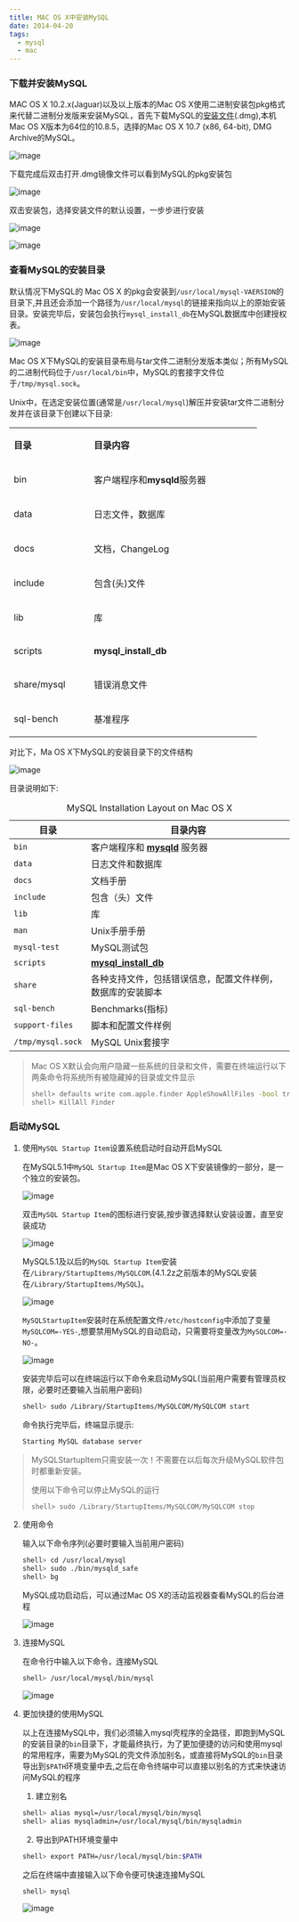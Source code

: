```yaml
---
title: MAC OS X中安装MySQL
date: 2014-04-20
tags:
  - mysql
  - mac
---
```

### 下载并安装MySQL
MAC OS X 10.2.x(Jaguar)以及以上版本的Mac OS X使用二进制安装包pkg格式来代替二进制分发版来安装MySQL，首先下载MySQL的[安装文件][1](.dmg),本机Mac OS X版本为64位的10.8.5，选择的Mac OS X 10.7 (x86, 64-bit), DMG Archive的MySQL。

![image](/img/2014-04-20-2.png)

下载完成后双击打开.dmg镜像文件可以看到MySQL的pkg安装包

![image](/img/2014-04-20-3.png)

双击安装包，选择安装文件的默认设置，一步步进行安装

![image](/img/2014-04-20-4.png)

![image](/img/2014-04-20-5.png)

### 查看MySQL的安装目录

默认情况下MySQL的 Mac OS X 的pkg会安装到`/usr/local/mysql-VAERSION`的目录下,并且还会添加一个路径为`/usr/local/mysql`的链接来指向以上的原始安装目录。安装完毕后，安装包会执行`mysql_install_db`在MySQL数据库中创建授权表。

![image](/img/2014-04-20-6.png)

Mac OS X下MySQL的安装目录布局与tar文件二进制分发版本类似；所有MySQL的二进制代码位于`/usr/local/bin`中，MySQL的套接字文件位于`/tmp/mysql.sock`。

Unix中，在选定安装位置(通常是`/usr/local/mysql`)解压并安装tar文件二进制分发并在该目录下创建以下目录:

<table border="0" cellpadding="0" id="table4">
		<tbody><tr>
			<td width="128">
			<p><strong><span>目录</span></strong></p></td>
			<td width="285">
			<p><strong><span>目录内容</span></strong></p></td>
		</tr>
		<tr>
			<td width="128">
			<p>
			<span>bin</span></p></td>
			<td width="285">
			<p>客户端程序和<strong><span>mysqld</span></strong>服务器</p></td>
		</tr>
		<tr>
			<td width="128">
			<p>
			<span>data</span></p></td>
			<td width="285">
			<p>日志文件，数据库</p></td>
		</tr>
		<tr>
			<td width="128">
			<p>
			<span>docs</span></p></td>
			<td width="285">
			<p>文档，<span>ChangeLog</span></p></td>
		</tr>
		<tr>
			<td width="128">
			<p>
			<span>include</span></p></td>
			<td width="285">
			<p>包含<span>(</span>头<span>)</span>文件</p></td>
		</tr>
		<tr>
			<td width="128">
			<p>
			<span>lib</span></p></td>
			<td width="285">
			<p>库</p></td>
		</tr>
		<tr>
			<td width="128">
			<p>
			<span>scripts</span></p></td>
			<td width="285">
			<p><strong>
			<span>mysql_install_db</span></strong></p></td>
		</tr>
		<tr>
			<td width="128">
			<p>
			<span>share/mysql</span></p></td>
			<td width="285">
			<p>错误消息文件</p></td>
		</tr>
		<tr>
			<td width="128">
			<p>
			<span>sql-bench</span></p></td>
			<td width="285">
			<p>基准程序</p></td>
		</tr>
	</tbody></table>

对比下，Ma OS X下MySQL的安装目录下的文件结构

![image](/img/2014-04-20-7.png)

目录说明如下:
<table summary="MySQL Installation Layout on Mac OS X" border="0">
 	<caption>MySQL Installation Layout on Mac OS X</caption>
    <colgroup>
    <col />
    <col />
   </colgroup>
   <thead>
    <tr>
     <th scope="col">目录</th>
     <th scope="col">目录内容</th>
    </tr>
   </thead>
   <tbody>
    <tr>
     <td scope="row"><code class="filename">bin</code></td>
     <td>客户端程序和 <a class="link" href="mysqld.html" title="4.3.1.&nbsp;mysqld — The MySQL Server"><span class="command"><strong>mysqld</strong></span></a> 服务器</td>
    </tr>
    <tr>
     <td scope="row"><code class="filename">data</code></td>
     <td>日志文件和数据库</td>
    </tr>
    <tr>
     <td scope="row"><code class="filename">docs</code></td>
     <td>文档手册</td>
    </tr>
    <tr>
     <td scope="row"><code class="filename">include</code></td>
     <td>包含（头）文件</td>
    </tr>
    <tr>
     <td scope="row"><code class="filename">lib</code></td>
     <td>库</td>
    </tr>
    <tr>
     <td scope="row"><code class="filename">man</code></td>
     <td>Unix手册手册</td>
    </tr>
    <tr>
     <td scope="row"><code class="filename">mysql-test</code></td>
     <td>MySQL测试包</td>
    </tr>
    <tr>
     <td scope="row"><code class="filename">scripts</code></td>
     <td><a class="link" href="mysql-install-db.html" title="4.4.3.&nbsp;mysql_install_db — Initialize MySQL Data Directory"><span class="command"><strong>mysql_install_db</strong></span></a></td>
    </tr>
    <tr>
     <td scope="row"><code class="filename">share</code></td>
     <td>各种支持文件，包括错误信息，配置文件样例，数据库的安装脚本</td>
    </tr>
    <tr>
     <td scope="row"><code class="filename">sql-bench</code></td>
     <td>Benchmarks(指标)</td>
    </tr>
    <tr>
     <td scope="row"><code class="filename">support-files</code></td>
     <td>脚本和配置文件样例</td>
    </tr>
    <tr>
     <td scope="row"><code class="filename">/tmp/mysql.sock</code></td>
     <td>MySQL Unix套接字</td>
    </tr>
   </tbody>
  </table>

>Mac OS X默认会向用户隐藏一些系统的目录和文件，需要在终端运行以下两条命令将系统所有被隐藏掉的目录或文件显示
>```sh
>shell> defaults write com.apple.finder AppleShowAllFiles -bool true
>shell> KillAll Finder
>```

### 启动MySQL

1. 使用`MySQL Startup Item`设置系统启动时自动开启MySQL

	在MySQL5.1中`MySQL Startup Item`是Mac OS X下安装镜像的一部分，是一个独立的安装包。

    ![image](/img/2014-04-20-8.png)

   	双击`MySQL Startup Item`的图标进行安装,按步骤选择默认安装设置，直至安装成功

    ![image](/img/2014-04-20-13.png)

    MySQL5.1及以后的`MySQL Startup Item`安装在`/Library/StartupItems/MySQLCOM`.(4.1.2z之前版本的MySQL安装在`/Library/StartupItems/MySQL`)。

	![image](/img/2014-04-20-9.png)

	`MySQLStartupItem`安装时在系统配置文件`/etc/hostconfig`中添加了变量`MySQLCOM=-YES-`,想要禁用MySQL的自动启动，只需要将变量改为`MySQLCOM=-NO-`。

	![image](/img/2014-04-20-10.png)

	安装完毕后可以在终端运行以下命令来启动MySQL(当前用户需要有管理员权限，必要时还要输入当前用户密码)
	```sh
	shell> sudo /Library/StartupItems/MySQLCOM/MySQLCOM start
	```
    命令执行完毕后，终端显示提示:
	```sh
    Starting MySQL database server
	```

>MySQLStartupItem只需安装一次！不需要在以后每次升级MySQL软件包时都重新安装。
>
>使用以下命令可以停止MySQL的运行
>```sh
>shell> sudo /Library/StartupItems/MySQLCOM/MySQLCOM stop
>```

2. 使用命令

	输入以下命令序列(必要时要输入当前用户密码)
	```sh
	shell> cd /usr/local/mysql
	shell> sudo ./bin/mysqld_safe
	shell> bg
	```

	MySQL成功启动后，可以通过Mac OS X的活动监视器查看MySQL的后台进程

	![image](/img/2014-04-20-14.png)

4. 连接MySQL

	在命令行中输入以下命令，连接MySQL
	```sh
	shell> /usr/local/mysql/bin/mysql
	```
	![image](/img/2014-04-20-11.png)

5. 更加快捷的使用MySQL

   以上在连接MySQL中，我们必须输入mysql壳程序的全路径，即跑到MySQL的安装目录的`bin`目录下，才能最终执行，为了更加便捷的访问和使用mysql的常用程序，需要为MySQL的壳文件添加别名，或直接将MySQL的`bin`目录导出到`$PATH`环境变量中去,之后在命令终端中可以直接以别名的方式来快速访问MySQL的程序

   1. 建立别名
	```sh
	shell> alias mysql=/usr/local/mysql/bin/mysql
	shell> alias mysqladmin=/usr/local/mysql/bin/mysqladmin
	```
   2. 导出到PATH环境变量中
	```sh
	shell> export PATH=/usr/local/mysql/bin:$PATH
	```
   	之后在终端中直接输入以下命令便可快速连接MySQL
	```sh
	shell> mysql
	```
  	![image](/img/2014-04-20-12.png)




[1]: http://dev.mysql.com/downloads/mysql/
[2]: 1.png
[3]: 2.png
[4]: 3.png
[5]: 4.png
[6]: 5.png
[7]: 6.png
[8]: 7.png
[9]: 9.png
[10]: 10.png
[11]: 11.png
[12]: 12.png
[13]: 8.png
[14]: 13.png
